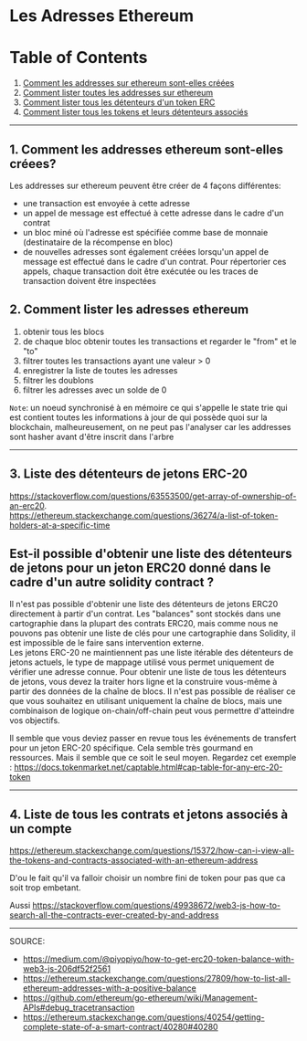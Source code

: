 
# Les Adresses Ethereum 


# Table of Contents
1. [Comment les addresses sur ethereum sont-elles créées](#methodes-d'acces-aux-transactions)
2. [Comment lister toutes les addresses sur ethereum](#methodes-d'acces-aux-transactions)
3. [Comment lister tous les détenteurs d'un token ERC](#methodes-d'acces-aux-transactions)
4. [Comment lister tous les tokens et leurs détenteurs associés](#methodes-d'acces-aux-transactions)

---

## 1. Comment les addresses ethereum sont-elles créees?

Les addresses sur ethereum peuvent être créer de 4 façons différentes:
- une transaction est envoyée à cette adresse
- un appel de message est effectué à cette adresse dans le cadre d'un contrat
- un bloc miné où l'adresse est spécifiée comme base de monnaie (destinataire de la récompense en bloc)
- de nouvelles adresses sont également créées lorsqu'un appel de message est effectué dans le cadre d'un contrat. Pour répertorier ces appels, chaque transaction doit être exécutée ou les traces de transaction doivent être inspectées


## 2. Comment lister les adresses ethereum

1. obtenir tous les blocs
2. de chaque bloc obtenir toutes les transactions et regarder le "from" et le "to"
3. filtrer toutes les transactions ayant une valeur > 0
4. enregistrer la liste de toutes les adresses
5. filtrer les doublons
6. filtrer les adresses avec un solde de 0


`Note`:
un noeud synchronisé à en mémoire ce qui s'appelle le state trie qui est contient toutes les informations à jour de qui possède quoi sur la blockchain, malheureusement, 
on ne peut pas l'analyser car les addresses sont hasher avant d'être inscrit dans l'arbre

---

## 3. Liste des détenteurs de jetons ERC-20 

https://stackoverflow.com/questions/63553500/get-array-of-ownership-of-an-erc20.  
https://ethereum.stackexchange.com/questions/36274/a-list-of-token-holders-at-a-specific-time

## Est-il possible d'obtenir une liste des détenteurs de jetons pour un jeton ERC20 donné dans le cadre d'un autre solidity contract ?  

Il n'est pas possible d'obtenir une liste des détenteurs de jetons ERC20 directement à partir d'un contrat.  Les "balances" sont stockés dans une cartographie dans la plupart des contrats ERC20, mais comme nous ne pouvons pas obtenir une liste de clés pour une cartographie dans Solidity, il est impossible de le faire sans intervention externe.  
Les jetons ERC-20 ne maintiennent pas une liste itérable des détenteurs de jetons actuels, le type de mappage utilisé vous permet uniquement de vérifier une adresse connue. Pour obtenir une liste de tous les détenteurs de jetons, vous devez la traiter hors ligne et la construire vous-même à partir des données de la chaîne de blocs. Il n'est pas possible de réaliser ce que vous souhaitez en utilisant uniquement la chaîne de blocs, mais une combinaison de logique on-chain/off-chain peut vous permettre d'atteindre vos objectifs.  

Il semble que vous deviez passer en revue tous les événements de transfert pour un jeton ERC-20 spécifique. Cela semble très gourmand en ressources. Mais il semble que ce soit le seul moyen. Regardez cet exemple :
https://docs.tokenmarket.net/captable.html#cap-table-for-any-erc-20-token

---

## 4. Liste de tous les contrats et jetons associés à un compte

https://ethereum.stackexchange.com/questions/15372/how-can-i-view-all-the-tokens-and-contracts-associated-with-an-ethereum-address

D'ou le fait qu'il va falloir choisir un nombre fini de token pour pas que ca soit trop embetant.

Aussi https://stackoverflow.com/questions/49938672/web3-js-how-to-search-all-the-contracts-ever-created-by-and-address

---

SOURCE:
- https://medium.com/@piyopiyo/how-to-get-erc20-token-balance-with-web3-js-206df52f2561
- https://ethereum.stackexchange.com/questions/27809/how-to-list-all-ethereum-addresses-with-a-positive-balance
- https://github.com/ethereum/go-ethereum/wiki/Management-APIs#debug_tracetransaction
- https://ethereum.stackexchange.com/questions/40254/getting-complete-state-of-a-smart-contract/40280#40280
